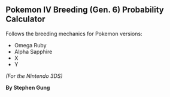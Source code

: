 ## Pokemon IV Breeding (Gen. 6) Probability Calculator
Follows the breeding mechanics for Pokemon versions:
 * Omega Ruby
 * Alpha Sapphire
 * X
 * Y

_(For the Nintendo 3DS)_

 **By Stephen Gung**